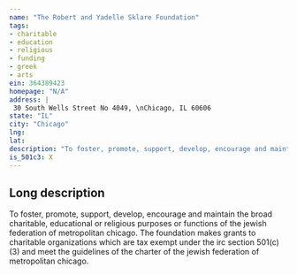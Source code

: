 ```yaml
---
name: "The Robert and Yadelle Sklare Foundation"
tags:
- charitable
- education
- religious
- funding
- greek
- arts
ein: 364389423
homepage: "N/A"
address: |
 30 South Wells Street No 4049, \nChicago, IL 60606
state: "IL"
city: "Chicago"
lng: 
lat: 
description: "To foster, promote, support, develop, encourage and maintain the broad charitable, educational or religious purposes or functions of the jewish federation of metropolitan chicago. "
is_501c3: X
---
```


## Long description

To foster, promote, support, develop, encourage and maintain the broad charitable, educational or religious purposes or functions of the jewish federation of metropolitan chicago. The foundation makes grants to charitable organizations which are tax exempt under the irc section 501(c)(3) and meet the guidelines of the charter of the jewish federation of metropolitan chicago. 
